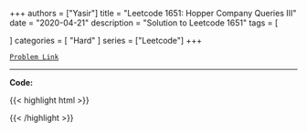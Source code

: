 
+++
authors = ["Yasir"]
title = "Leetcode 1651: Hopper Company Queries III"
date = "2020-04-21"
description = "Solution to Leetcode 1651"
tags = [
    
]
categories = [
    "Hard"
]
series = ["Leetcode"]
+++



[`Problem Link`](https://leetcode.com/problems/hopper-company-queries-iii/description/)

---

**Code:**

{{< highlight html >}}

{{< /highlight >}}


